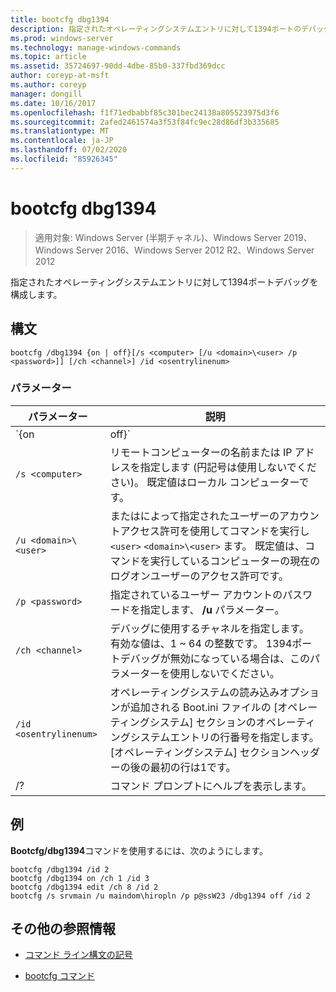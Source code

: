 ```yaml
---
title: bootcfg dbg1394
description: 指定されたオペレーティングシステムエントリに対して1394ポートのデバッグを構成する、bootcfg dbg1394 コマンドの参照記事
ms.prod: windows-server
ms.technology: manage-windows-commands
ms.topic: article
ms.assetid: 35724697-90dd-4dbe-85b0-337fbd369dcc
author: coreyp-at-msft
ms.author: coreyp
manager: dongill
ms.date: 10/16/2017
ms.openlocfilehash: f1f71edbabbf85c301bec24138a805523975d3f6
ms.sourcegitcommit: 2afed2461574a3f53f84fc9ec28d86df3b335685
ms.translationtype: MT
ms.contentlocale: ja-JP
ms.lasthandoff: 07/02/2020
ms.locfileid: "85926345"
---
```

# <a name="bootcfg-dbg1394"></a>bootcfg dbg1394

> 適用対象: Windows Server (半期チャネル)、Windows Server 2019、Windows Server 2016、Windows Server 2012 R2、Windows Server 2012

指定されたオペレーティングシステムエントリに対して1394ポートデバッグを構成します。

## <a name="syntax"></a>構文

```
bootcfg /dbg1394 {on | off}[/s <computer> [/u <domain>\<user> /p <password>]] [/ch <channel>] /id <osentrylinenum>
```

### <a name="parameters"></a>パラメーター

| パラメーター | 説明 |
| --------- | ----------- |
| `{on | off}` | 次のような1394ポートデバッグの値を指定します。<ul><li>**代わっ.** 指定されたに/dbg1394 オプションを追加することにより、リモートデバッグのサポートを有効にし `<osentrylinenum>` ます。</li><li>**オート.** 指定されたから/dbg1394 オプションを削除することで、リモートデバッグのサポートを無効にし <osentrylinenum> ます。</li></ul> |
| `/s <computer>` | リモートコンピューターの名前または IP アドレスを指定します (円記号は使用しないでください)。 既定値はローカル コンピューターです。 |
| `/u <domain>\<user>`  | またはによって指定されたユーザーのアカウントアクセス許可を使用してコマンドを実行し `<user>` `<domain>\<user>` ます。 既定値は、コマンドを実行しているコンピューターの現在のログオンユーザーのアクセス許可です。 |
| `/p <password>` | 指定されているユーザー アカウントのパスワードを指定します、 **/u** パラメーター。 |
| `/ch <channel>` | デバッグに使用するチャネルを指定します。 有効な値は、1 ~ 64 の整数です。 1394ポートデバッグが無効になっている場合は、このパラメーターを使用しないでください。 |
| `/id <osentrylinenum>` | オペレーティングシステムの読み込みオプションが追加される Boot.ini ファイルの [オペレーティングシステム] セクションのオペレーティングシステムエントリの行番号を指定します。 [オペレーティングシステム] セクションヘッダーの後の最初の行は1です。 |
| /? | コマンド プロンプトにヘルプを表示します。 |

## <a name="examples"></a>例

**Bootcfg/dbg1394**コマンドを使用するには、次のようにします。

```
bootcfg /dbg1394 /id 2
bootcfg /dbg1394 on /ch 1 /id 3
bootcfg /dbg1394 edit /ch 8 /id 2
bootcfg /s srvmain /u maindom\hiropln /p p@ssW23 /dbg1394 off /id 2
```

## <a name="additional-references"></a>その他の参照情報

- [コマンド ライン構文の記号](command-line-syntax-key.md)

- [bootcfg コマンド](bootcfg.md)

